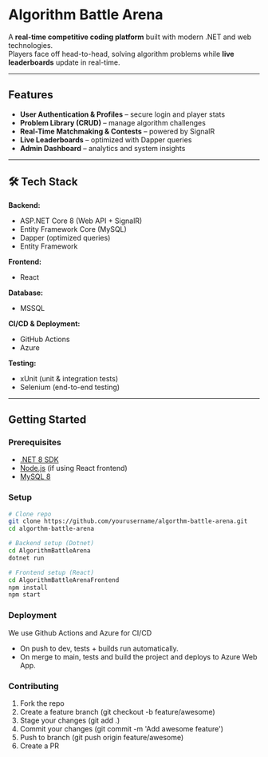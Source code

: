 # Algorithm Battle Arena 

A **real-time competitive coding platform** built with modern .NET and web technologies.  
Players face off head-to-head, solving algorithm problems while **live leaderboards** update in real-time.  

---

##  Features  

-  **User Authentication & Profiles** – secure login and player stats  
-  **Problem Library (CRUD)** – manage algorithm challenges  
-  **Real-Time Matchmaking & Contests** – powered by SignalR  
-  **Live Leaderboards** – optimized with Dapper queries  
-  **Admin Dashboard** – analytics and system insights  

---


## 🛠 Tech Stack  

**Backend:**  
- ASP.NET Core 8 (Web API + SignalR)  
- Entity Framework Core (MySQL)  
- Dapper (optimized queries)
- Entity Framework

**Frontend:**  
- React  

**Database:**  
- MSSQL  

**CI/CD & Deployment:**  
- GitHub Actions
- Azure  

**Testing:**  
- xUnit (unit & integration tests)  
- Selenium (end-to-end testing)  

---

##  Getting Started  

### Prerequisites  
- [.NET 8 SDK](https://dotnet.microsoft.com/)  
- [Node.js](https://nodejs.org/) (if using React frontend)  
- [MySQL 8](https://dev.mysql.com/)  

### Setup  

```bash
# Clone repo
git clone https://github.com/yourusername/algorthm-battle-arena.git
cd algorthm-battle-arena

# Backend setup (Dotnet)
cd AlgorithmBattleArena
dotnet run

# Frontend setup (React)
cd AlgorithmBattleArenaFrontend
npm install
npm start
```

### Deployment
We use Github Actions and Azure for CI/CD
- On push to dev, tests + builds run automatically.
- On merge to main, tests and build the project and deploys to Azure Web App.

### Contributing
  1) Fork the repo
  2) Create a feature branch (git checkout -b feature/awesome)
  3) Stage your changes (git add .)
  4) Commit your changes (git commit -m 'Add awesome feature')
  5) Push to branch (git push origin feature/awesome)
  6) Create a PR
